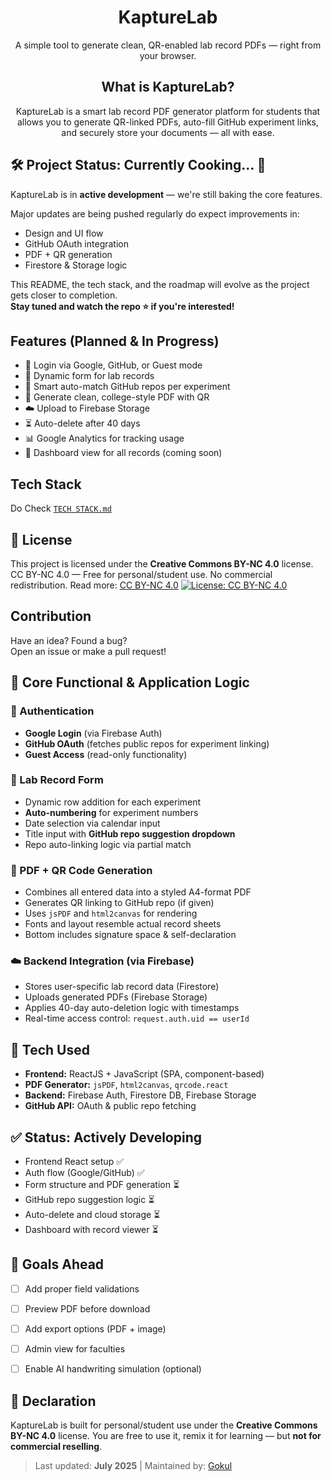 <h1 align="center"> KaptureLab</h1>

<p align="center">A simple tool to generate clean, QR-enabled lab record PDFs — right from your browser.</p>


<h2 align="center"> What is KaptureLab?</h2>
<p align="center">KaptureLab is a smart lab record PDF generator platform for students that allows you to generate QR-linked PDFs, 
auto-fill GitHub experiment links, and securely store your documents — all with ease.</p>

## 🛠️ Project Status: Currently Cooking... 🍳

KaptureLab is in **active development** — we're still baking the core features.

Major updates are being pushed regularly do expect improvements in:  
- Design and UI flow  
- GitHub OAuth integration  
- PDF + QR generation  
- Firestore & Storage logic  

This README, the tech stack, and the roadmap will evolve as the project gets closer to completion.  
**Stay tuned and watch the repo ⭐ if you're interested!**

##  Features (Planned & In Progress)

- 🔐 Login via Google, GitHub, or Guest mode
- 📄 Dynamic form for lab records
- 🔗 Smart auto-match GitHub repos per experiment
- 🧾 Generate clean, college-style PDF with QR
- ☁️ Upload to Firebase Storage
- ⏳ Auto-delete after 40 days
- 📊 Google Analytics for tracking usage
- 💬 Dashboard view for all records (coming soon)

## Tech Stack

 Do Check [`TECH STACK.md`](https://github.com/gokul2736/KaptureLab/blob/main/TechStack.md) 

## 🧾 License

This project is licensed under the **Creative Commons BY-NC 4.0** license.
CC BY-NC 4.0 — Free for personal/student use. No commercial redistribution.
Read more: [CC BY-NC 4.0](https://creativecommons.org/licenses/by-nc/4.0/)
[![License: CC BY-NC 4.0](https://img.shields.io/badge/License-CC%20BY--NC%204.0-lightgrey.svg)](https://creativecommons.org/licenses/by-nc/4.0/)

##  Contribution

Have an idea? Found a bug?  
Open an issue or make a pull request!















## 🔑 Core Functional & Application Logic

### 🔐 Authentication
- **Google Login** (via Firebase Auth)
- **GitHub OAuth** (fetches public repos for experiment linking)
- **Guest Access** (read-only functionality)

### 📄 Lab Record Form
- Dynamic row addition for each experiment
- **Auto-numbering** for experiment numbers
- Date selection via calendar input
- Title input with **GitHub repo suggestion dropdown**
- Repo auto-linking logic via partial match

### 🧾 PDF + QR Code Generation
- Combines all entered data into a styled A4-format PDF
- Generates QR linking to GitHub repo (if given)
- Uses `jsPDF` and `html2canvas` for rendering
- Fonts and layout resemble actual record sheets
- Bottom includes signature space & self-declaration

### ☁️ Backend Integration (via Firebase)
- Stores user-specific lab record data (Firestore)
- Uploads generated PDFs (Firebase Storage)
- Applies 40-day auto-deletion logic with timestamps
- Real-time access control: `request.auth.uid == userId`

## 🚀 Tech Used

- **Frontend:** ReactJS + JavaScript (SPA, component-based)
- **PDF Generator:** `jsPDF`, `html2canvas`, `qrcode.react`
- **Backend:** Firebase Auth, Firestore DB, Firebase Storage
- **GitHub API:** OAuth & public repo fetching

## ✅ Status: Actively Developing

- Frontend React setup ✅  
- Auth flow (Google/GitHub) ✅  
- Form structure and PDF generation ⏳  
- GitHub repo suggestion logic ⏳  
- Auto-delete and cloud storage ⏳  
- Dashboard with record viewer ⏳

## 📌 Goals Ahead

- [ ] Add proper field validations
- [ ] Preview PDF before download
- [ ] Add export options (PDF + image)
- [ ] Admin view for faculties
- [ ] Enable AI handwriting simulation (optional)


## 🧾 Declaration

KaptureLab is built for personal/student use under the **Creative Commons BY-NC 4.0** license. You are free to use it, remix it for learning — but **not for commercial reselling**.

> Last updated: **July 2025** | Maintained by: [Gokul](https://github.com/gokul2736)
